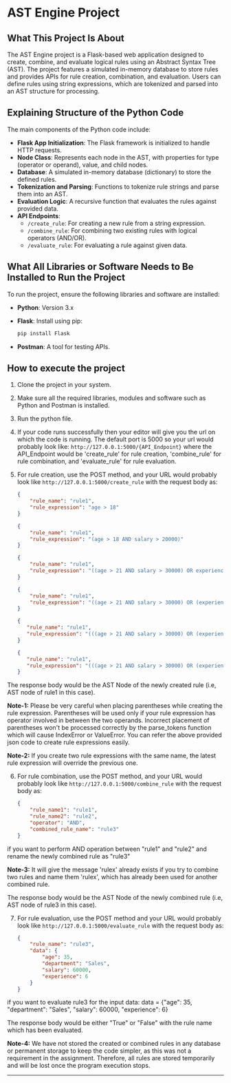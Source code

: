 # AST Engine Project

## What This Project Is About

The AST Engine project is a Flask-based web application designed to create, combine, and evaluate logical rules using an Abstract Syntax Tree (AST). The project features a simulated in-memory database to store rules and provides APIs for rule creation, combination, and evaluation. Users can define rules using string expressions, which are tokenized and parsed into an AST structure for processing.

## Explaining Structure of the Python Code

The main components of the Python code include:

- **Flask App Initialization**: The Flask framework is initialized to handle HTTP requests.
- **Node Class**: Represents each node in the AST, with properties for type (operator or operand), value, and child nodes.
- **Database**: A simulated in-memory database (dictionary) to store the defined rules.
- **Tokenization and Parsing**: Functions to tokenize rule strings and parse them into an AST.
- **Evaluation Logic**: A recursive function that evaluates the rules against provided data.
- **API Endpoints**: 
  - `/create_rule`: For creating a new rule from a string expression.
  - `/combine_rule`: For combining two existing rules with logical operators (AND/OR).
  - `/evaluate_rule`: For evaluating a rule against given data.

## What All Libraries or Software Needs to Be Installed to Run the Project

To run the project, ensure the following libraries and software are installed:

- **Python**: Version 3.x
- **Flask**: Install using pip:
  
  ```bash
  pip install Flask
- **Postman**: A tool for testing APIs.

## How to execute the project

1. Clone the project in your system.
2. Make sure all the required libraries, modules and software such as Python and Postman is installed.
3. Run the python file.
4. If your code runs successfully then your editor will give you the url on which the code is running. The default port is 5000 so your url would probably look like: `http://127.0.0.1:5000/{API_Endpoint}` where the API_Endpoint would be 'create_rule' for rule creation, 'combine_rule' for rule combination, and 'evaluate_rule' for rule evaluation.

5. For rule creation, use the POST method, and your URL would probably look like `http://127.0.0.1:5000/create_rule` with the request body as:

   ```json
   {
       "rule_name": "rule1",
       "rule_expression": "age > 18"
   }
   ```

   ```json
   {
       "rule_name": "rule1",
       "rule_expression": "(age > 18 AND salary > 20000)"
   }
   ```

   ```json
   {
       "rule_name": "rule1",
       "rule_expression": "((age > 21 AND salary > 30000) OR experience > 5)"
   }
   ```

   ```json
   {
       "rule_name": "rule1",
       "rule_expression": "((age > 21 AND salary > 30000) OR (experience > 5 AND rating > 4))"
   }
   ```


    ```json
   {
       "rule_name": "rule1",
       "rule_expression": "(((age > 21 AND salary > 30000) OR (experience > 5 AND rating > 4)) AND education == 'Bachelor')"
   }
    ```


    ```json
   {
       "rule_name": "rule1",
       "rule_expression": "(((age > 21 AND salary > 30000) OR (experience > 5 AND rating > 4)) AND (education == 'Bachelor' OR degree == 'Master'))"
   }
    ```


The response body would be the AST Node of the newly created rule (i.e, AST node of rule1 in this case).

**Note-1:** Please be very careful when placing parentheses while creating the rule expression. Parentheses will be used only if your rule expression has operator involved in between the two operands. Incorrect placement of parentheses won't be processed correctly by the parse_tokens function which will cause IndexError or ValueError. You can refer the above provided json code to create rule expressions easily.

**Note-2:** If you create two rule expressions with the same name, the latest rule expression will override the previous one.

6. For rule combination, use the POST method, and your URL would probably look like `http://127.0.0.1:5000/combine_rule` with the request body as:

   ```json
   {
       "rule_name1": "rule1",
       "rule_name2": "rule2",
       "operator": "AND", 
       "combined_rule_name": "rule3"
   }
   ```

if you want to perform AND operation between "rule1" and "rule2" and rename the newly combined rule as "rule3"

**Note-3:** It will give the message 'rulex' already exists if you try to combine two rules and name them 'rulex', which has already been used for another combined rule.

The response body would be the AST Node of the newly combined rule (i.e, AST node of rule3 in this case).

7. For rule evaluation, use the POST method and your URL would probably look like `http://127.0.0.1:5000/evaluate_rule` with the request body as:

   ```json
   {
       "rule_name": "rule3",
       "data": {
           "age": 35,
           "department": "Sales",
           "salary": 60000,
           "experience": 6
       }
   }
   ```

if you want to evaluate rule3 for the input data: data = {"age": 35, "department": "Sales", "salary": 60000, "experience": 6}

The response body would be either "True" or "False" with the rule name which has been evaluated.

**Note-4:** We have not stored the created or combined rules in any database or permanent storage to keep the code simpler, as this was not a requirement in the assignment. Therefore, all rules are stored temporarily and will be lost once the program execution stops.

---
